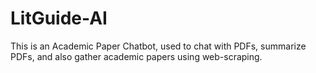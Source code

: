 # LitGuide-AI
This is an Academic Paper Chatbot, used to chat with PDFs, summarize PDFs, and also gather academic papers using web-scraping. 

